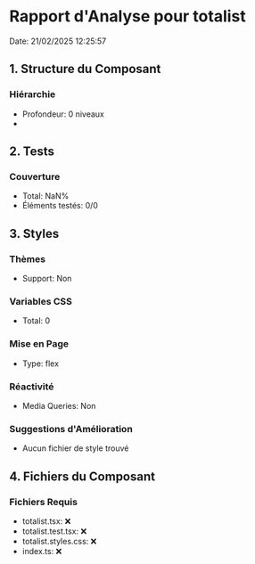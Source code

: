 # Rapport d'Analyse pour totalist

Date: 21/02/2025 12:25:57

## 1. Structure du Composant

### Hiérarchie

- Profondeur: 0 niveaux
- <void>

## 2. Tests

### Couverture

- Total: NaN%
- Éléments testés: 0/0

## 3. Styles

### Thèmes

- Support: Non

### Variables CSS

- Total: 0

### Mise en Page

- Type: flex

### Réactivité

- Media Queries: Non

### Suggestions d'Amélioration

- Aucun fichier de style trouvé

## 4. Fichiers du Composant

### Fichiers Requis

- totalist.tsx: ❌
- totalist.test.tsx: ❌
- totalist.styles.css: ❌
- index.ts: ❌
